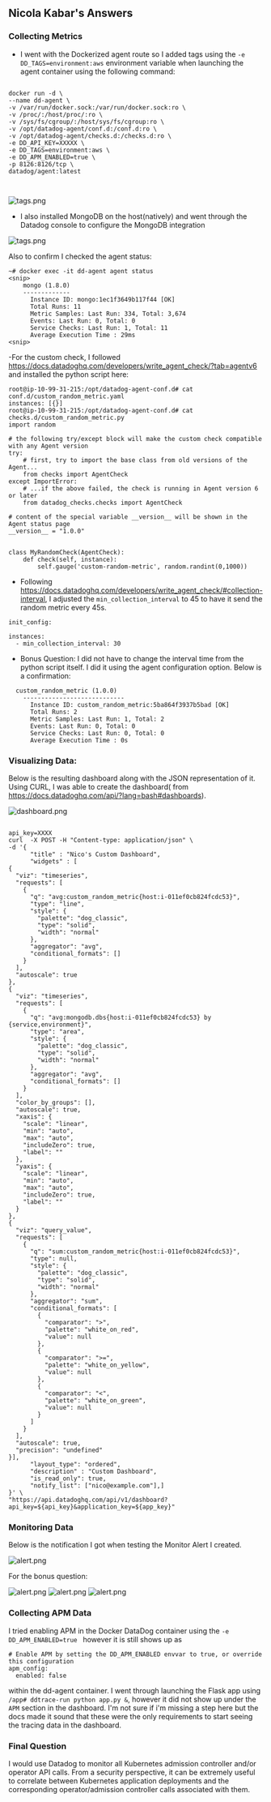 

## Nicola Kabar's Answers

### Collecting Metrics

- I went with the Dockerized agent route so I added tags using the `-e DD_TAGS=environment:aws` environment variable when launching the agent container using the following command:

```

docker run -d \
--name dd-agent \
-v /var/run/docker.sock:/var/run/docker.sock:ro \
-v /proc/:/host/proc/:ro \
-v /sys/fs/cgroup/:/host/sys/fs/cgroup:ro \
-v /opt/datadog-agent/conf.d:/conf.d:ro \
-v /opt/datadog-agent/checks.d:/checks.d:ro \
-e DD_API_KEY=XXXXX \
-e DD_TAGS=environment:aws \
-e DD_APM_ENABLED=true \
-p 8126:8126/tcp \
datadog/agent:latest



```

![tags.png](img/tags_v2.png)



- I also installed MongoDB on the host(natively) and went through the Datadog console to configure the MongoDB integration

![tags.png](img/mongo_int.png)

Also to confirm I checked the agent status:

```
~# docker exec -it dd-agent agent status
<snip>
    mongo (1.8.0)
    -------------
      Instance ID: mongo:1ec1f3649b117f44 [OK]
      Total Runs: 11
      Metric Samples: Last Run: 334, Total: 3,674
      Events: Last Run: 0, Total: 0
      Service Checks: Last Run: 1, Total: 11
      Average Execution Time : 29ms
<snip>
```

-For the custom check, I followed https://docs.datadoghq.com/developers/write_agent_check/?tab=agentv6 and installed the python script here:

```
root@ip-10-99-31-215:/opt/datadog-agent-conf.d# cat conf.d/custom_random_metric.yaml
instances: [{}]
root@ip-10-99-31-215:/opt/datadog-agent-conf.d# cat checks.d/custom_random_metric.py
import random

# the following try/except block will make the custom check compatible with any Agent version
try:
    # first, try to import the base class from old versions of the Agent...
    from checks import AgentCheck
except ImportError:
    # ...if the above failed, the check is running in Agent version 6 or later
    from datadog_checks.checks import AgentCheck

# content of the special variable __version__ will be shown in the Agent status page
__version__ = "1.0.0"


class MyRandomCheck(AgentCheck):
    def check(self, instance):
        self.gauge('custom-random-metric', random.randint(0,1000))
```
-  Following https://docs.datadoghq.com/developers/write_agent_check/#collection-interval, I adjusted the `min_collection_interval` to 45 to have it send the random metric every 45s.

```
init_config:

instances:
  - min_collection_interval: 30
```

- Bonus Question: I did not have to change the interval time from the python script itself. I did it using the agent configuration option. Below is a confirmation:

```
  custom_random_metric (1.0.0)
    ----------------------------
      Instance ID: custom_random_metric:5ba864f3937b5bad [OK]
      Total Runs: 2
      Metric Samples: Last Run: 1, Total: 2
      Events: Last Run: 0, Total: 0
      Service Checks: Last Run: 0, Total: 0
      Average Execution Time : 0s
```

### Visualizing Data:

Below is the resulting dashboard along with the JSON representation of it. Using CURL, I was able to create the dashboard( from https://docs.datadoghq.com/api/?lang=bash#dashboards).



![dashboard.png](img/dashboard.png)


```

api_key=XXXX
curl  -X POST -H "Content-type: application/json" \
-d '{
      "title" : "Nico's Custom Dashboard",
      "widgets" : [
{
  "viz": "timeseries",
  "requests": [
    {
      "q": "avg:custom_random_metric{host:i-011ef0cb824fcdc53}",
      "type": "line",
      "style": {
        "palette": "dog_classic",
        "type": "solid",
        "width": "normal"
      },
      "aggregator": "avg",
      "conditional_formats": []
    }
  ],
  "autoscale": true
},
{
  "viz": "timeseries",
  "requests": [
    {
      "q": "avg:mongodb.dbs{host:i-011ef0cb824fcdc53} by {service,environment}",
      "type": "area",
      "style": {
        "palette": "dog_classic",
        "type": "solid",
        "width": "normal"
      },
      "aggregator": "avg",
      "conditional_formats": []
    }
  ],
  "color_by_groups": [],
  "autoscale": true,
  "xaxis": {
    "scale": "linear",
    "min": "auto",
    "max": "auto",
    "includeZero": true,
    "label": ""
  },
  "yaxis": {
    "scale": "linear",
    "min": "auto",
    "max": "auto",
    "includeZero": true,
    "label": ""
  }
},
{
  "viz": "query_value",
  "requests": [
    {
      "q": "sum:custom_random_metric{host:i-011ef0cb824fcdc53}",
      "type": null,
      "style": {
        "palette": "dog_classic",
        "type": "solid",
        "width": "normal"
      },
      "aggregator": "sum",
      "conditional_formats": [
        {
          "comparator": ">",
          "palette": "white_on_red",
          "value": null
        },
        {
          "comparator": ">=",
          "palette": "white_on_yellow",
          "value": null
        },
        {
          "comparator": "<",
          "palette": "white_on_green",
          "value": null
        }
      ]
    }
  ],
  "autoscale": true,
  "precision": "undefined"
}],
      "layout_type": "ordered",
      "description" : "Custom Dashboard",
      "is_read_only": true,
      "notify_list": ["nico@example.com"],]
}' \
"https://api.datadoghq.com/api/v1/dashboard?api_key=${api_key}&application_key=${app_key}"

```


### Monitoring Data

Below is the notification I got when testing the Monitor Alert I created.

![alert.png](img/alert.png)

For the bonus question:


![alert.png](img/alert_bonus_1.png)
![alert.png](img/alert_bonus_2.png)
![alert.png](img/alert_bonus_3.png)


### Collecting APM Data

I tried enabling APM in the Docker DataDog container using the `-e DD_APM_ENABLED=true ` however it is still shows up as 

```
# Enable APM by setting the DD_APM_ENABLED envvar to true, or override this configuration
apm_config:
  enabled: false
```

within the dd-agent container. I went through launching the Flask app using `/app# ddtrace-run python app.py &`, however it did not show up under the `APM` section in the dashboard. I'm not sure if i'm missing a step here but the docs made it sound that these were the only requirements to start seeing the tracing data in the dashboard.

### Final Question

I would use Datadog to monitor all Kubernetes admission controller and/or operator API calls. From a security perspective, it can be extremely useful to correlate between Kubernetes application deployments and the corresponding operator/admission controller calls associated with them.